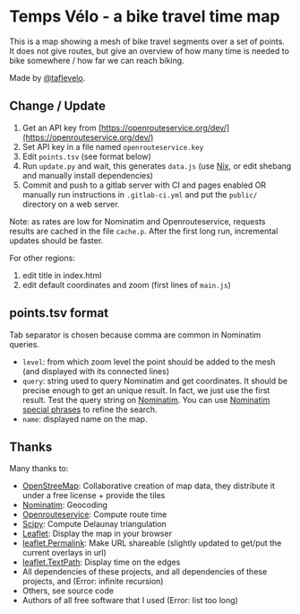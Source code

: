 Temps Vélo - a bike travel time map
===================================

This is a map showing a mesh of bike travel segments over a set of points.
It does not give routes, but give an overview of how many time is needed to bike somewhere / how far we can reach biking.

Made by [@taflevelo](https://twitter.com/taflevelo).

Change / Update
---------------

1. Get an API key from [https://openrouteservice.org/dev/](https://openrouteservice.org/dev/)
2. Set API key in a file named `openrouteservice.key`
3. Edit `points.tsv` (see format below)
5. Run `update.py` and wait, this generates `data.js` (use [Nix](https://nixos.org/), or edit shebang and manually install dependencies)
6. Commit and push to a gitlab server with CI and pages enabled OR manually run instructions in `.gitlab-ci.yml` and put the `public/` directory on a web server.

Note: as rates are low for Nominatim and Openrouteservice, requests results are cached in the file `cache.p`. After the first long run, incremental updates should be faster.

For other regions:
1. edit title in index.html
2. edit default coordinates and zoom (first lines of `main.js`)

points.tsv format
-------------------

Tab separator is chosen because comma are common in Nominatim queries.

- `level`: from which zoom level the point should be added to the mesh (and displayed with its connected lines)
- `query`: string used to query Nominatim and get coordinates. It should be precise enough to get an unique result. In fact, we just use the first result. Test the query string on [Nominatim](https://nominatim.openstreetmap.org/). You can use [Nominatim special phrases](https://wiki.openstreetmap.org/wiki/Nominatim/Special_Phrases/EN) to refine the search.
- `name`: displayed name on the map.

Thanks
------

Many thanks to:
- [OpenStreeMap](https://www.openstreetmap.org/): Collaborative creation of map data, they distribute it under a free license + provide the tiles
- [Nominatim](https://nominatim.openstreetmap.org/): Geocoding
- [Openrouteservice](https://openrouteservice.org/): Compute route time
- [Scipy](https://www.scipy.org/): Compute Delaunay triangulation
- [Leaflet](https://leafletjs.com/): Display the map in your browser
- [leaflet.Permalink](https://github.com/MarcChasse/leaflet.Permalink): Make URL shareable (slightly updated to get/put the current overlays in url)
- [leaflet.TextPath](https://github.com/makinacorpus/Leaflet.TextPath): Display time on the edges
- All dependencies of these projects, and all dependencies of these projects, and (Error: infinite recursion)
- Others, see source code
- Authors of all free software that I used (Error: list too long)
